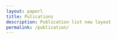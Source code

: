 ```yaml
---
layout: paperl
title: Pulications
description: Publication list new layout
permalink: /publication/
---
```


